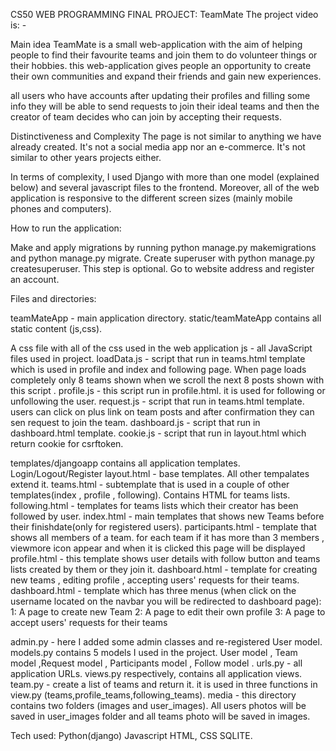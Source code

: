 CS50 WEB PROGRAMMING FINAL PROJECT: TeamMate
The project video is: -

Main idea
TeamMate is a small web-application with the aim of helping people to find their favourite teams and join them to do volunteer things or their hobbies.
this web-application gives people an opportunity to create their own communities and expand their friends and gain new experiences. 

all users who have accounts after updating their profiles and filling some info they will be able to send requests to join their ideal teams and then 
the creator of team decides who can join by accepting their requests.
 
Distinctiveness and Complexity
The page is not similar to anything we have already created. It's not a social media app nor an e-commerce. It's not similar to other years projects either.

In terms of complexity, I used Django with more than one model (explained below) and several javascript files to the frontend. Moreover, all of the web application is responsive to the different screen sizes (mainly mobile phones and computers).

How to run the application:

Make and apply migrations by running python manage.py makemigrations and python manage.py migrate.
Create superuser with python manage.py createsuperuser. This step is optional.
Go to website address and register an account.


Files and directories:

teamMateApp - main application directory.
static/teamMateApp contains all static content (js,css).

A css file with all of the css used in the web application
js - all JavaScript files used in project.
loadData.js - script that run in teams.html template which is used in profile and index and following page. When page loads completely only 8 teams shown when we 
scroll the next 8 posts shown with this script .
profile.js - this script run in profile.html. it is used for following or unfollowing the user.
request.js - script that run in teams.html template. users can click on plus link on team posts and after confirmation they can sen request to join the team.
dashboard.js - script that run in dashboard.html template.
cookie.js - script that run in layout.html which return cookie for csrftoken.

templates/djangoapp contains all application templates.
Login/Logout/Register
layout.html - base templates. All other tempalates extend it.
teams.html - subtemplate that is used in a couple of other templates(index , profile , following). Contains HTML for teams lists.
following.html - templates for teams lists which their creator has been followed by user.
index.html - main templates that shows new Teams before their finishdate(only for registered users).
participants.html - template that shows all members of a team. for each team if it has more than 3 members , viewmore icon appear and when it is clicked this page will be displayed
profile.html - this template shows user details with  follow button and teams lists created by them or they join it.
dashboard.html - template for creating new teams , editing profile , accepting users' requests for their teams.
dashboard.html - template which has three menus (when click on the username located on the navbar you will be redirected to dashboard page):
1: A page to create new Team
2: A page to edit their own profile
3: A page to accept users' requests for their teams


admin.py - here I added some admin classes and re-registered User model.
models.py contains 5 models I used in the project. User model , Team model ,Request model , Participants model , Follow model .
urls.py - all application URLs.
views.py respectively, contains all application views.
team.py - create a list of teams and return it. it is used in three functions in view.py (teams,profile_teams,following_teams).
media - this directory contains two folders (images and user_images). All users photos will be saved in user_images folder and all teams photo
will be saved in images.


Tech used:
Python(django)
Javascript
HTML, CSS
SQLITE.
